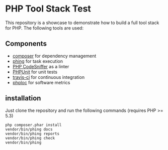 # PHP Tool Stack Test

This repository is a showcase to demonstrate how to build a full tool stack for PHP. The following tools are used:

## Components

* [composer](https://getcomposer.org/) for dependency management
* [phing](https://www.phing.info/) for task execution
* [PHP CodeSniffer](https://github.com/squizlabs/PHP_CodeSniffer) as a linter
* [PHPUnit](https://phpunit.de/) for unit tests
* [travis-ci](https://travis-ci.org/) for continuous integration
* [phploc](https://github.com/sebastianbergmann/phploc) for software metrics

## installation

Just clone the repository and run the following commands (requires PHP >= 5.3)

```
php composer.phar install
vendor/bin/phing docs
vendor/bin/phing reports
vendor/bin/phing check
vendor/bin/phing
```
